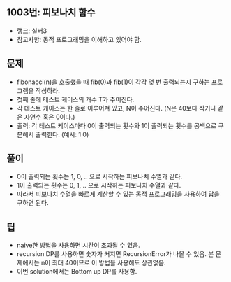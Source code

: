 <h2>1003번: 피보나치 함수</h2>
<ul>
  <li>랭크: 실버3</li>
  <li>참고사항: 동적 프로그래밍을 이해하고 있어야 함.</li>
</ul>
<h2>문제</h2>
<ul>
  <li>fibonacci(n)을 호출했을 때 fib(0)과 fib(1)이 각각 몇 번 출력되는지 구하는 프로그램을 작성하라.</li>
  <li>첫째 줄에 테스트 케이스의 개수 T가 주어진다.</li>
  <li>각 테스트 케이스는 한 줄로 이루어져 있고, N이 주어진다. (N은 40보다 작거나 같은 자연수 혹은 0이다.)</li>
  <li>출력: 각 테스트 케이스마다 0이 출력되는 횟수와 1이 출력되는 횟수를 공백으로 구분해서 출력한다. (예시: 1 0)</li>
</ul>
<h2>풀이</h2>
<ul>
  <li>0이 출력되는 횟수는 1, 0, .. 으로 시작하는 피보나치 수열과 같다.</li>
  <li>1이 출력되는 횟수는 0, 1, .. 으로 시작하는 피보나치 수열과 같다.</li>
  <li>따라서 피보나치 수열을 빠르게 계산할 수 있는 동적 프로그래밍을 사용하여 답을 구하면 된다.</li>
</ul>
<h2>팁</h2>
<ul>
  <li>naive한 방법을 사용하면 시간이 초과될 수 있음.</li>
  <li>recursion DP를 사용하면 숫자가 커지면 RecursionError가 나올 수 있음. 본 문제에서는 n이 최대 40이므로 이 방법을 사용해도 상관없음.</li>
  <li>이번 solution에서는 Bottom up DP를 사용함.</li>
</ul>

